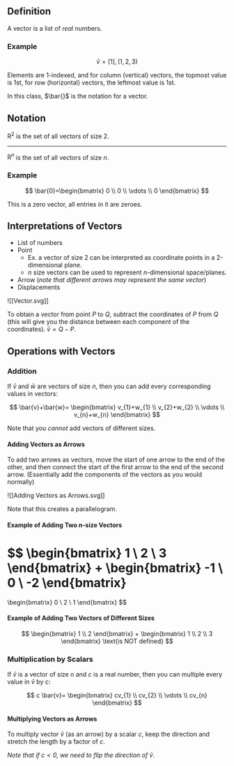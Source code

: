 ## Definition

A vector is a list of *real* numbers.

### Example

$$
\bar{v}=[1], (1,2,3)
$$

Elements are 1-indexed, and for column (vertical) vectors, the topmost value is 1st, for row (horizontal) vectors, the leftmost value is 1st.

In this class, $\bar{}$  is the notation for a vector.

## Notation

$\text{R}^2$ is the set of all vectors of size 2.
***
$\text{R}^n$ is the set of all vectors of size $n$.

### Example

$$
\bar{0}=\begin{bmatrix}
0 \\
0 \\
\vdots \\
0
\end{bmatrix}
$$

This is a zero vector, all entries in it are zeroes.

## Interpretations of Vectors

- List of numbers
- Point
	- Ex. a vector of size 2 can be interpreted as coordinate points in a 2-dimensional plane.
	- $n$ size vectors can be used to represent $n$-dimensional space/planes.
- Arrow (*note that different arrows may represent the same vector*)
- Displacements

![[Vector.svg]]

To obtain a vector from point $P$ to $Q$, subtract the coordinates of $P$ from $Q$ (this will give you the distance between each component of the coordinates). $\bar{v}=Q-P$.

## Operations with Vectors

### Addition

If $\bar{v}$ and $\bar{w}$ are vectors of size $n$, then you can add every corresponding values in vectors:

$$
\bar{v}+\bar{w}=
\begin{bmatrix}
v_{1}+w_{1} \\
v_{2}+w_{2} \\
\vdots \\
v_{n}+w_{n}
\end{bmatrix}
$$

Note that you *cannot* add vectors of different sizes.

#### Adding Vectors as Arrows

To add two arrows as vectors, move the start of one arrow to the end of the other, and then connect the start of the first arrow to the end of the second arrow. (Essentially add the components of the vectors as you would normally)

![[Adding Vectors as Arrows.svg]]

Note that this creates a parallelogram.

#### Example of Adding Two $n$-size Vectors

$$
\begin{bmatrix}
1 \\
2  \\
3
\end{bmatrix}
+
\begin{bmatrix}
-1 \\
0 \\
-2
\end{bmatrix}
=
\begin{bmatrix}
0 \\
2 \\
1
\end{bmatrix}
$$

#### Example of Adding Two Vectors of Different Sizes

$$
\begin{bmatrix}
1 \\
2
\end{bmatrix}
+
\begin{bmatrix}
1 \\
2 \\
3
\end{bmatrix}
\text{is NOT defined}
$$


### Multiplication by Scalars

If $\bar{v}$ is a vector of size $n$ and $c$ is a real number, then you can multiple every value in $\bar{v}$ by $c$:

$$
c \bar{v}=
\begin{bmatrix}
cv_{1} \\
cv_{2} \\
\vdots \\
cv_{n}
\end{bmatrix}
$$

#### Multiplying Vectors as Arrows

To multiply vector $\bar{v}$ (as an arrow) by a scalar $c$, keep the direction and stretch the length by a factor of $c$. 

*Note that if $c<0$, we need to flip the direction of $\bar{v}$*.